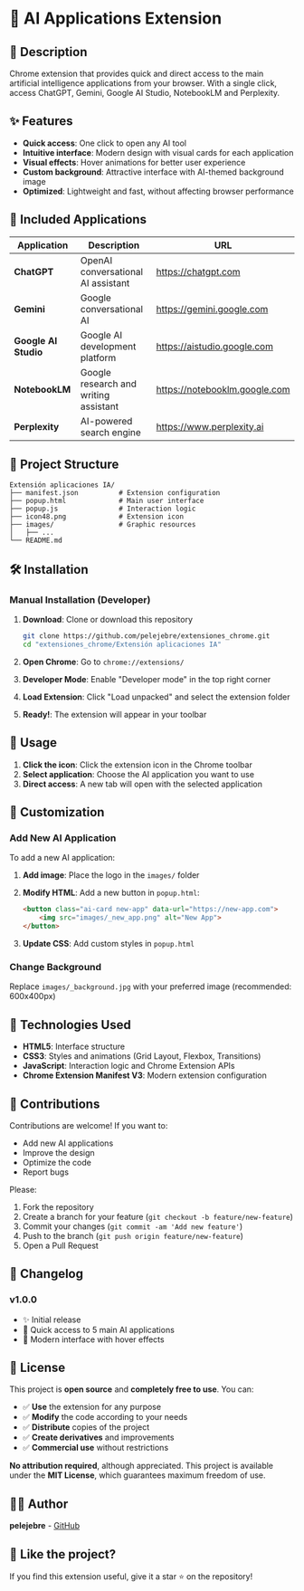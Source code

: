 # 🤖 AI Applications Extension

## 📌 Description

Chrome extension that provides quick and direct access to the main artificial intelligence applications from your browser. With a single click, access ChatGPT, Gemini, Google AI Studio, NotebookLM and Perplexity.

## ✨ Features

- **Quick access**: One click to open any AI tool
- **Intuitive interface**: Modern design with visual cards for each application
- **Visual effects**: Hover animations for better user experience
- **Custom background**: Attractive interface with AI-themed background image
- **Optimized**: Lightweight and fast, without affecting browser performance

## 🚀 Included Applications

| Application | Description | URL |
|-------------|-------------|-----|
| **ChatGPT** | OpenAI conversational AI assistant | <https://chatgpt.com> |
| **Gemini** | Google conversational AI | <https://gemini.google.com> |
| **Google AI Studio** | Google AI development platform | <https://aistudio.google.com> |
| **NotebookLM** | Google research and writing assistant | <https://notebooklm.google.com> |
| **Perplexity** | AI-powered search engine | <https://www.perplexity.ai> |

## 📂 Project Structure

```text
Extensión aplicaciones IA/
├── manifest.json          # Extension configuration
├── popup.html             # Main user interface
├── popup.js               # Interaction logic
├── icon48.png             # Extension icon
├── images/                # Graphic resources
│   ├── ...
└── README.md              
```

## 🛠️ Installation

### Manual Installation (Developer)

1. **Download**: Clone or download this repository

   ```bash
   git clone https://github.com/pelejebre/extensiones_chrome.git
   cd "extensiones_chrome/Extensión aplicaciones IA"
   ```

2. **Open Chrome**: Go to `chrome://extensions/`

3. **Developer Mode**: Enable "Developer mode" in the top right corner

4. **Load Extension**: Click "Load unpacked" and select the extension folder

5. **Ready!**: The extension will appear in your toolbar

## 🎯 Usage

1. **Click the icon**: Click the extension icon in the Chrome toolbar
2. **Select application**: Choose the AI application you want to use
3. **Direct access**: A new tab will open with the selected application

## 🔧 Customization

### Add New AI Application

To add a new AI application:

1. **Add image**: Place the logo in the `images/` folder
2. **Modify HTML**: Add a new button in `popup.html`:

   ```html
   <button class="ai-card new-app" data-url="https://new-app.com">
       <img src="images/_new_app.png" alt="New App">
   </button>
   ```

3. **Update CSS**: Add custom styles in `popup.html`

### Change Background

Replace `images/_background.jpg` with your preferred image (recommended: 600x400px)

## 🎨 Technologies Used

- **HTML5**: Interface structure
- **CSS3**: Styles and animations (Grid Layout, Flexbox, Transitions)
- **JavaScript**: Interaction logic and Chrome Extension APIs
- **Chrome Extension Manifest V3**: Modern extension configuration

## 🤝 Contributions

Contributions are welcome! If you want to:

- Add new AI applications
- Improve the design
- Optimize the code
- Report bugs

Please:

1. Fork the repository
2. Create a branch for your feature (`git checkout -b feature/new-feature`)
3. Commit your changes (`git commit -am 'Add new feature'`)
4. Push to the branch (`git push origin feature/new-feature`)
5. Open a Pull Request

## 📝 Changelog

### v1.0.0

- ✨ Initial release
- 🎯 Quick access to 5 main AI applications
- 🎨 Modern interface with hover effects

## 📄 License

This project is **open source** and **completely free to use**. You can:

- ✅ **Use** the extension for any purpose
- ✅ **Modify** the code according to your needs
- ✅ **Distribute** copies of the project
- ✅ **Create derivatives** and improvements
- ✅ **Commercial use** without restrictions

**No attribution required**, although appreciated. This project is available under the **MIT License**, which guarantees maximum freedom of use.

## 👨‍💻 Author

**pelejebre** - [GitHub](https://github.com/pelejebre)

## 🌟 Like the project?

If you find this extension useful, give it a star ⭐ on the repository!